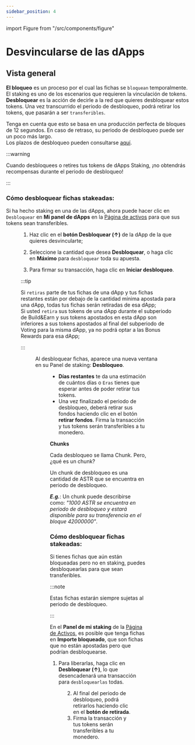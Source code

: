 ```yaml
---
sidebar_position: 4
---
```


import Figure from "/src/components/figure"

# Desvincularse de las dApps

## Vista general

**El bloqueo** es un proceso por el cual las fichas se `bloquean` temporalmente. El staking es uno de los escenarios que requieren la vinculación de tokens.\
**Desbloquear** es la acción de decirle a la red que quieres desbloquear estos tokens. Una vez transcurrido el periodo de desbloqueo, podrá retirar los tokens, que pasarán a ser `transferibles`.

Tenga en cuenta que esto se basa en una producción perfecta de bloques de 12 segundos. En caso de retraso, su periodo de desbloqueo puede ser un poco más largo.\
Los plazos de desbloqueo pueden consultarse [aquí](/docs/use/dapp-staking/for-stakers/#parameters).

:::warning

Cuando desbloquees o retires tus tokens de dApps Staking, ¡no obtendrás recompensas durante el periodo de desbloqueo!

:::

### Cómo desbloquear fichas stakeadas:

Si ha hecho staking en una de las dApps, ahora puede hacer clic en `Desbloquear` en **Mi panel de dApps** en la [Página de activos](https://portal.astar.network/astar/assets) para que sus tokens sean transferibles.

<Figure src={require('/docs/use/dapp-staking/for-stakers/img/MydApps_Panel_1.png').default } width="100%" />

1. Haz clic en el **botón Desbloquear (↑)** de la dApp de la que quieres desvincularte;

2. Seleccione la cantidad que desea **Desbloquear**, o haga clic en **Máximo** para `desbloquear` toda su apuesta.

3. Para firmar su transacción, haga clic en **Iniciar desbloqueo**.

:::tip

Si `retiras` parte de tus fichas de una dApp y tus fichas restantes están por debajo de la cantidad mínima apostada para una dApp, todas tus fichas serán retiradas de esa dApp;\
Si usted `retira` sus tokens de una dApp durante el subperiodo de Build\&Earn y sus tokens apostados en esta dApp son inferiores a sus tokens apostados al final del subperiodo de Voting para la misma dApp, ya no podrá optar a las Bonus Rewards para esa dApp;

:::

<Figure src={require('/docs/use/dapp-staking/for-stakers/img/Unbonding_2.png').default } width="100%" />

Al desbloquear fichas, aparece una nueva ventana en su Panel de staking: **Desbloqueo**.

<Figure src={require('/docs/use/dapp-staking/for-stakers/img/Unbonding_1.png').default } width="100%" />

- **Días restantes** te da una estimación de cuántos días o `Eras` tienes que esperar antes de poder retirar tus tokens.
- Una vez finalizado el periodo de desbloqueo, deberá retirar sus fondos haciendo clic en el botón **retirar fondos**. Firma la transacción y tus tokens serán transferibles a tu monedero.

**Chunks**

Cada desbloqueo se llama Chunk. Pero, ¿qué es un chunk?

Un chunk de desbloqueo es una cantidad de ASTR que se encuentra en periodo de desbloqueo.

_**E.g.**_: Un chunk puede describirse como: _"1000 ASTR se encuentra en periodo de desbloqueo y estará disponible para su transferencia en el bloque 42000000"_.

### Cómo desbloquear fichas stakeadas:

Si tienes fichas que aún están bloqueadas pero no en staking, puedes desbloquearlas para que sean transferibles.

:::note

Estas fichas estarán siempre sujetas al periodo de desbloqueo.

:::

En el **Panel de mi staking** de la [Página de Activos](https://portal.astar.network/astar/assets), es posible que tenga fichas en **Importe bloqueado**, que son fichas que no están apostadas pero que podrían desbloquearse.

1. Para liberarlas, haga clic en **Desbloquear (↑)**, lo que desencadenará una transacción para `desbloquearlas` todas.

<Figure src={require('/docs/use/dapp-staking/for-stakers/img/Staking_Panel_1.png').default } width="100%" />

2. Al final del periodo de desbloqueo, podrá retirarlos haciendo clic en el **botón de retirada**.
3. Firma la transacción y tus tokens serán transferibles a tu monedero.
